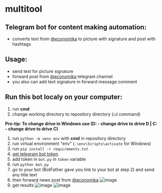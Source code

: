 # multitool

## Telegram bot for content making automation:
- converts text from [@economika](https://t.me/economika) to picture with signature and post with hashtags

## Usage:
- send text for picture signature
- forward post from [@economika](https://t.me/economika) telegram channel
- you also can add text signature in forward message comment

## Run this bot localy on your computer:
1. run **cmd**
1. change working directory to repository directory (`cd` command)

**Pro-tip: To change drive in Windows use (D: - change drive to drive D | C: - change drive to drive C)**
1. run `python -m venv env` with **cmd** in repository directory
1. run virtual environment "env" (`.\env\Scripts\activate` for Windows)
1. run `pip install -r requirements.txt`
2. [get telegram bot token](t.me/BotFather)
3. add token in `bot.py` in `token` variable
4. run `python bot.py`
5. go to your bot (BotFather gave you link to your bot at step 2) and send any title text
6. then forward news post from [@economika](https://t.me/economika)
![image](https://user-images.githubusercontent.com/48328325/200105688-51326a7b-5bc3-4ed3-8584-8252cc4e4009.png)
8. get results
![image](https://user-images.githubusercontent.com/48328325/200105706-b665685d-57d8-4561-8277-4d3cc3cfb36d.png)
![image](https://user-images.githubusercontent.com/48328325/200105715-3988a5dc-b805-41fe-8092-c125bdf106de.png)

